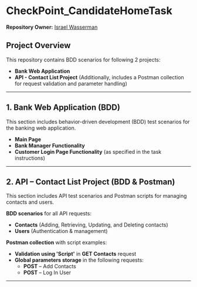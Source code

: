 # CheckPoint_CandidateHomeTask

**Repository Owner:** [Israel Wasserman](https://www.linkedin.com/in/israel-wasserman/) 

## Project Overview
This repository contains BDD scenarios for following 2 projects:
* **Bank Web Application**
* **API - Contact List Project** (Additionally, includes a Postman collection for request validation and parameter handling)

---

## 1️. Bank Web Application (BDD)
This section includes behavior-driven development (BDD) test scenarios for the banking web application.

* **Main Page**
* **Bank Manager Functionality**
* **Customer Login Page Functionality** (as specified in the task instructions)

---

## 2️. API – Contact List Project (BDD & Postman)
This section includes API test scenarios and Postman scripts for managing contacts and users.

**BDD scenarios** for all API requests:
  - **Contacts** (Adding, Retrieving, Updating, and Deleting contacts)
  - **Users** (Authentication & management)

**Postman collection** with script examples:
  * **Validation using 'Script'** in **GET Contacts** request
  * **Global parameters storage** in the following requests:
    - **POST** – Add Contacts
    - **POST** – Log In User

---
##